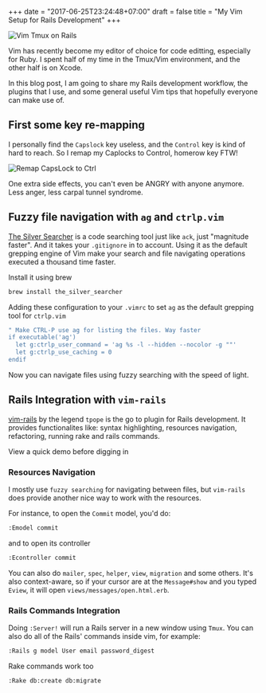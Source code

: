 +++
date = "2017-06-25T23:24:48+07:00"
draft = false
title = "My Vim Setup for Rails Development"
+++

![Vim Tmux on Rails](/images/vim_tmux_on_rails.png)

Vim has recently become my editor of choice for code editting, especially for Ruby. I spent half of my time in the Tmux/Vim environment, and the other half is on Xcode. 

In this blog post, I am going to share my Rails development workflow, the plugins that I use, and some general useful Vim tips that 
hopefully everyone can make use of.

## First some key re-mapping

I personally find the `Capslock` key useless, and the `Control` key is kind of hard to reach. So I remap my Caplocks to Control, homerow key FTW!

![Remap CapsLock to Ctrl](images/caplocks_to_control_key_remapping.png)

One extra side effects, you can't even be ANGRY with anyone anymore. Less anger, less carpal tunnel syndrome.

## Fuzzy file navigation with `ag` and `ctrlp.vim`

[The Silver Searcher](https://github.com/ggreer/the_silver_searcher) is a code searching tool just like `ack`, just "magnitude faster". And it takes your `.gitignore` in to account. Using it as the default grepping engine of Vim make your search and file navigating operations executed a thousand time faster.

Install it using brew

```bash
brew install the_silver_searcher
```

Adding these configuration to your `.vimrc` to set `ag` as the default grepping tool for `ctrlp.vim`

```bash
" Make CTRL-P use ag for listing the files. Way faster
if executable('ag')
  let g:ctrlp_user_command = 'ag %s -l --hidden --nocolor -g ""'
  let g:ctrlp_use_caching = 0
endif
```

Now you can navigate files using fuzzy searching with the speed of light.

<script type="text/javascript" src="https://asciinema.org/a/77OkkZUSLiukEOU3fBwcltpmV.js" id="asciicast-77OkkZUSLiukEOU3fBwcltpmV" async></script>

## Rails Integration with `vim-rails`

[vim-rails](https://github.com/tpope/vim-rails) by the legend `tpope` is the go to plugin for Rails development. It provides functionalites like: syntax highlighting, resources navigation, refactoring, running rake and rails commands.

View a quick demo before digging in

<script type="text/javascript" src="https://asciinema.org/a/RZqNhheHMeTGEhYXDf14eN7YM.js" id="asciicast-RZqNhheHMeTGEhYXDf14eN7YM" async></script>

### Resources Navigation

I mostly use `fuzzy searching` for navigating between files, but `vim-rails` does provide another nice way to work with the resources.

For instance, to open the `Commit` model, you'd do:

```bash
:Emodel commit
```

and to open its controller

```bash
:Econtroller commit
```

You can also do `mailer`, `spec`, `helper`, `view`, `migration` and some others. It's also context-aware, so if your cursor are at the `Message#show` and you typed `Eview`, it will open `views/messages/open.html.erb`. 

### Rails Commands Integration

Doing `:Server!` will run a Rails server in a new window using `Tmux`. You can also do all of the Rails' commands inside vim, for example:

```bash
:Rails g model User email password_digest
```

Rake commands work too

```bash
:Rake db:create db:migrate
```
